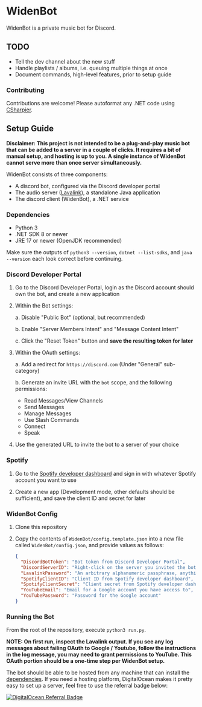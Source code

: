 # WidenBot

WidenBot is a private music bot for Discord.

## TODO

- Tell the dev channel about the new stuff
- Handle playlists / albums, i.e. queuing multiple things at once
- Document commands, high-level features, prior to setup guide

### Contributing

Contributions are welcome! Please autoformat any .NET code using [CSharpier](https://csharpier.com/).

## Setup Guide

**Disclaimer: This project is not intended to be a plug-and-play music bot that can be added to a server in a couple of clicks. It requires a bit of manual setup, and hosting is up to you. A single instance of WidenBot cannot serve more than once server simultaneously.**

WidenBot consists of three components:

- A discord bot, configured via the Discord developer portal
- The audio server ([Lavalink](https://github.com/lavalink-devs/Lavalink)), a standalone Java application
- The discord client (WidenBot), a .NET service

### Dependencies

- Python 3
- .NET SDK 8 or newer
- JRE 17 or newer (OpenJDK recommended)

Make sure the outputs of `python3 --version`, `dotnet --list-sdks`, and `java --version` each look correct before continuing.

### Discord Developer Portal

1. Go to the Discord Developer Portal, login as the Discord account should own the bot, and create a new application
2. Within the Bot settings:

   a. Disable "Public Bot" (optional, but recommended)

   b. Enable "Server Members Intent" and "Message Content Intent"

   c. Click the "Reset Token" button and **save the resulting token for later**

3. Within the OAuth settings:

   a. Add a redirect for `https://discord.com` (Under "General" sub-category)

   b. Generate an invite URL with the `bot` scope, and the following permissions:

   - Read Messages/View Channels
   - Send Messages
   - Manage Messages
   - Use Slash Commands
   - Connect
   - Speak

4. Use the generated URL to invite the bot to a server of your choice

### Spotify

1. Go to the [Spotify developer dashboard](https://developer.spotify.com/dashboard) and sign in with whatever Spotify account you want to use

2. Create a new app (Development mode, other defaults should be sufficient), and save the client ID and secret for later

### WidenBot Config

1. Clone this repository
2. Copy the contents of `WidenBot/config.template.json` into a new file called `WidenBot/config.json`, and provide values as follows:

   ```json
   {
     "DiscordBotToken": "Bot token from Discord Developer Portal",
     "DiscordServerID": "Right-click on the server you invited the bot to, select 'Copy Server ID'",
     "LavalinkPassword": "An arbitrary alphanumeric passphrase, anything you want",
     "SpotifyClientID": "Client ID from Spotify developer dashboard",
     "SpotifyClientSecret": "Client secret from Spotify developer dashboard",
     "YouTubeEmail": "Email for a Google account you have access to",
     "YouTubePassword": "Password for the Google account"
   }
   ```

### Running the Bot

From the root of the repository, execute `python3 run.py`.

**NOTE: On first run, inspect the Lavalink output. If you see any log messages about failing OAuth to Google / Youtube, follow the instructions in the log message, you may need to grant permissions to YouTube. This OAuth portion should be a one-time step per WidenBot setup.**

The bot should be able to be hosted from any machine that can install the [dependencies](#dependencies). If you need a hosting platform, DigitalOcean makes it pretty easy to set up a server, feel free to use the referral badge below:

[![DigitalOcean Referral Badge](https://web-platforms.sfo2.cdn.digitaloceanspaces.com/WWW/Badge%201.svg)](https://www.digitalocean.com/?refcode=eb2eb2fc76ce&utm_campaign=Referral_Invite&utm_medium=Referral_Program&utm_source=badge)
